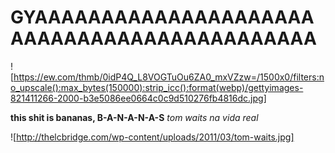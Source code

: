 # GYAAAAAAAAAAAAAAAAAAAAAAAAAAAAAAAAAAAAAAAAAAAA
![https://ew.com/thmb/0idP4Q_L8VOGTuOu6ZA0_mxVZzw=/1500x0/filters:no_upscale():max_bytes(150000):strip_icc():format(webp)/gettyimages-821411266-2000-b3e5086ee0664c0c9d510276fb4816dc.jpg]

**this shit is bananas, B-A-N-A-N-A-S**
*tom waits na vida real*

![http://thelcbridge.com/wp-content/uploads/2011/03/tom-waits.jpg]
